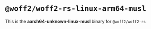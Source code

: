 # `@woff2/woff2-rs-linux-arm64-musl`

This is the **aarch64-unknown-linux-musl** binary for `@woff2/woff2-rs`
